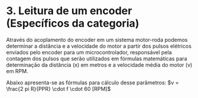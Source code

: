 # 3. Leitura de um encoder  (Específicos da categoria)

Através do acoplamento do encoder em um sistema motor-roda podemos determinar a distância e a velocidade do motor a partir dos pulsos elétricos enviados pelo encoder para um microcontrolador, responsável pela contagem dos pulsos que serão utilizados em fórmulas matemáticas para determinação da distância (x) em metros e a velocidade média  do motor (v) em RPM.

Abaixo apresenta-se as fórmulas para cálculo desse parâmetros:
$v = \frac{2 pi R}{PPR} \cdot f \cdot 60 [RPM]$
